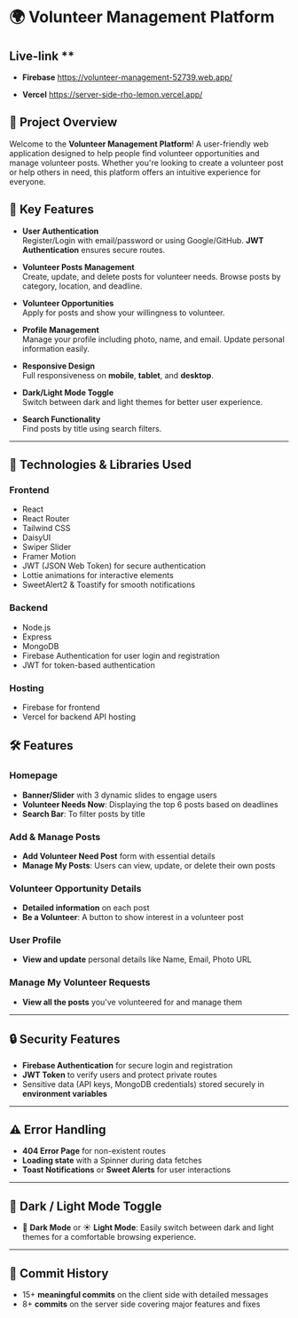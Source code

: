 # 🌍 **Volunteer Management Platform**

## Live-link **
 - **Firebase** 
 https://volunteer-management-52739.web.app/

 - **Vercel** 
 https://server-side-rho-lemon.vercel.app/


## 📜 **Project Overview**

Welcome to the **Volunteer Management Platform**! A user-friendly web application designed to help people find volunteer opportunities and manage volunteer posts. Whether you're looking to create a volunteer post or help others in need, this platform offers an intuitive experience for everyone.


## 🚀 **Key Features**

- **User Authentication**  
  Register/Login with email/password or using Google/GitHub. **JWT Authentication** ensures secure routes.

- **Volunteer Posts Management**  
  Create, update, and delete posts for volunteer needs. Browse posts by category, location, and deadline.

- **Volunteer Opportunities**  
  Apply for posts and show your willingness to volunteer.

- **Profile Management**  
  Manage your profile including photo, name, and email. Update personal information easily.

- **Responsive Design**  
  Full responsiveness on **mobile**, **tablet**, and **desktop**.

- **Dark/Light Mode Toggle**  
  Switch between dark and light themes for better user experience.

- **Search Functionality**  
  Find posts by title using search filters.

---

## 🧰 **Technologies & Libraries Used**

### **Frontend**  
- React
- React Router
- Tailwind CSS
- DaisyUI
- Swiper Slider
- Framer Motion  
- JWT (JSON Web Token) for secure authentication  
- Lottie animations for interactive elements  
- SweetAlert2 & Toastify for smooth notifications

### **Backend**  
- Node.js
- Express
- MongoDB  
- Firebase Authentication for user login and registration  
- JWT for token-based authentication

### **Hosting**  
- Firebase for frontend  
- Vercel for backend API hosting

## 🛠️ **Features**

### **Homepage**
- **Banner/Slider** with 3 dynamic slides to engage users
- **Volunteer Needs Now**: Displaying the top 6 posts based on deadlines
- **Search Bar**: To filter posts by title

### **Add & Manage Posts**
- **Add Volunteer Need Post** form with essential details
- **Manage My Posts**: Users can view, update, or delete their own posts

### **Volunteer Opportunity Details**
- **Detailed information** on each post
- **Be a Volunteer**: A button to show interest in a volunteer post

### **User Profile**
- **View and update** personal details like Name, Email, Photo URL

### **Manage My Volunteer Requests**
- **View all the posts** you've volunteered for and manage them

---

## 🔒 **Security Features**
- **Firebase Authentication** for secure login and registration
- **JWT Token** to verify users and protect private routes
- Sensitive data (API keys, MongoDB credentials) stored securely in **environment variables**

---

## ⚠️ **Error Handling**
- **404 Error Page** for non-existent routes
- **Loading state** with a Spinner during data fetches
- **Toast Notifications** or **Sweet Alerts** for user interactions

---

## 🌈 **Dark / Light Mode Toggle**
- 🌙 **Dark Mode** or ☀️ **Light Mode**: Easily switch between dark and light themes for a comfortable browsing experience.

---

## 📝 **Commit History**
- 15+ **meaningful commits** on the client side with detailed messages
- 8+ **commits** on the server side covering major features and fixes


